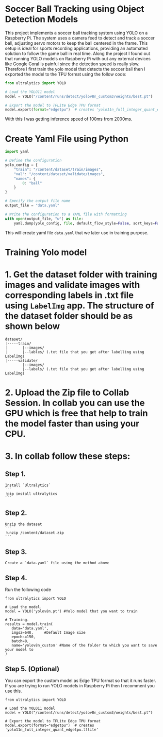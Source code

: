 # Soccer Ball Tracking using Object Detection Models
This project implements a soccer ball tracking system using YOLO on a Raspberry Pi. The system uses a camera feed to detect and track a soccer ball, adjusting servo motors to keep the ball centered in the frame. This setup is ideal for sports recording applications, providing an automated solution to follow the game ball in real time.
Along the project I found out that running YOLO models on Raspberry Pi with out any external devices like Google Coral is painful since the detection speed is really slow. Therefore I first train the yolo model that detects the soccer ball then I exported the model to the TPU format using the follow code:
```python
from ultralytics import YOLO

# Load the YOLO11 model
model = YOLO("/content/runs/detect/yolov8n_custom3/weights/best.pt")

# Export the model to TFLite Edge TPU format
model.export(format="edgetpu")  # creates 'yolo11n_full_integer_quant_edgetpu.tflite'
```
With this I was getting inference speed of 100ms from 2000ms.

# Create Yaml File using Python
```python
import yaml

# Define the configuration
yolo_config = {
    "train": "/content/dataset/train/images",
    "val": "/content/dataset/validate/images",
    "names": {
        0: "ball"
    }
}

# Specify the output file name
output_file = "data.yaml"

# Write the configuration to a YAML file with formatting
with open(output_file, "w") as file:
    yaml.dump(yolo_config, file, default_flow_style=False, sort_keys=False)
```
This will create yaml file `data.yaml` that we later use in training purpose.
# Training Yolo model

# 1. Get the dataset folder with training images and validate images with corresponding labels in .txt file using `LabelImg` app. The structure of the dataset folder should be as shown below
```
dataset/
|-----train/
|       |--images/
|       |--lables/ (.txt file that you get after labelling using LabelImg)   
|-----validate/
        |--images/
        |--labels/ (.txt file that you get after labelling using LabelImg)

```
# 2. Upload the Zip file to Collab Session. In collab you can use the GPU which is free that help to train the model faster than using your CPU.
# 3. In collab follow these steps:
## Step 1.
    Install `Ultralytics`
    ```
    !pip install ultralytics
    ```
## Step 2.
    Unzip the dataset
    ```
    !unzip /content/dataset.zip
    ```
## Step 3.
    Create a `data.yaml` file using the method above
## Step 4.
   Run the following code
```
from ultralytics import YOLO

# Load the model.
model = YOLO('yolov8n.pt') #Yolo model that you want to train

# Training.
results = model.train(
   data='data.yaml',
   imgsz=640,     #Default Image size
   epochs=150,
   batch=8,
   name='yolov8n_custom' #Name of the folder to which you want to save your model to
)
```
## Step 5. (Optional)
You can export the custom model as Edge TPU format so that it runs faster. If you are trying to run YOLO models in Raspberry Pi then I recomment you use this.
```
from ultralytics import YOLO

# Load the YOLO11 model
model = YOLO("/content/runs/detect/yolov8n_custom3/weights/best.pt")

# Export the model to TFLite Edge TPU format
model.export(format="edgetpu")  # creates 'yolo11n_full_integer_quant_edgetpu.tflite'
```
   
